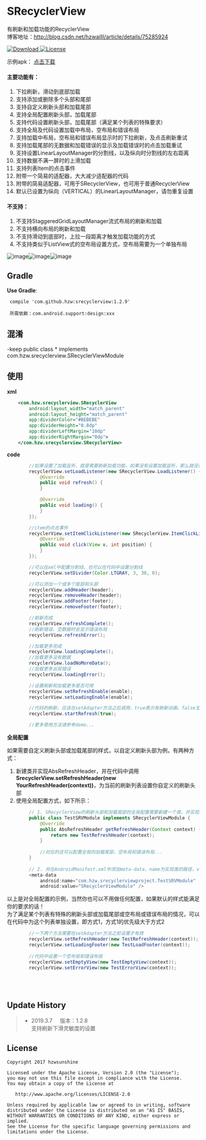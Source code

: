 ﻿# SRecyclerView
有刷新和加载功能的RecyclerView</br>
博客地址：http://blog.csdn.net/hzwailll/article/details/75285924

[ ![Download](https://api.bintray.com/packages/hzwsunshine/maven/srecyclerview/images/download.svg) ](https://bintray.com/hzwsunshine/maven/srecyclerview/_latestVersion)
[![License](https://img.shields.io/badge/License-Apache%202.0-blue.svg)](https://opensource.org/licenses/Apache-2.0)


示例apk： [点击下载](https://raw.githubusercontent.com/HzwSunshine/SRecyclerView/master/app/resource/example.apk)


#### 主要功能有：
1. 下拉刷新，滑动到底部加载
2. 支持添加或删除多个头部和尾部
3. 支持自定义刷新头部和加载尾部
4. 支持全局配置刷新头部，加载尾部
5. 支持代码设置刷新头部，加载尾部（满足某个列表的特殊要求）
6. 支持全局及代码设置加载中布局，空布局和错误布局
6. 支持加载中布局，空布局和错误布局显示时的下拉刷新，及点击刷新重试
7. 支持加载尾部的无数据和加载错误的显示及加载错误时的点击加载重试
8. 支持设置LinearLayoutManager的分割线，以及纵向时分割线的左右距离
9. 支持数据不满一屏时的上滑加载
10. 支持列表Item的点击事件
11. 附带一个简易的适配器，大大减少适配器的代码
12. 附带的简易适配器，可用于SRecyclerView，也可用于普通RecyclerView
13. 默认已设置为纵向（VERTICAL）的LinearLayoutManager，请勿重复设置

#### 不支持：
1. 不支持StaggeredGridLayoutManager流式布局的刷新和加载
2. 不支持横向布局的刷新和加载
3. 不支持滑动到底部时，上拉一段距离才触发加载功能的方式
4. 不支持类似于ListView式的空布局设置方式，空布局需要为一个单独布局


![image](https://github.com/HzwSunshine/SRecyclerView/blob/master/app/resource/srecyclerview.gif)![image](https://github.com/HzwSunshine/SRecyclerView/blob/master/app/resource/refresh.gif)![image](https://github.com/HzwSunshine/SRecyclerView/blob/master/app/resource/loading.gif)


##  Gradle
**Use Gradle**:&nbsp;&nbsp;&nbsp;&nbsp;

     compile 'com.github.hzw:srecyclerview:1.2.9'

     所需依赖：com.android.support:design:xxx


## 混淆
-keep public class * implements com.hzw.srecyclerview.SRecyclerViewModule


## 使用
**xml**

```xml
    <com.hzw.srecyclerview.SRecyclerView
        android:layout_width="match_parent"
        android:layout_height="match_parent"
        app:dividerColor="#BEBEBE"
        app:dividerHeight="0.8dp"
        app:dividerLeftMargin="10dp"
        app:dividerRightMargin="0dp">
    </com.hzw.srecyclerview.SRecyclerView>
```

**code**

```java
        //如果设置了加载监听，就是需要刷新加载功能，如果没有设置加载监听，那么就没有下拉与底部加载
        recyclerView.setLoadListener(new SRecyclerView.LoadListener() {
            @Override
            public void refresh() {
            }

            @Override
            public void loading() {
            }
        });

        //item的点击事件
        recyclerView.setItemClickListener(new SRecyclerView.ItemClickListener() {
            @Override
            public void click(View v, int position) {
            }
        });

        //可以在xml中配置分割线，也可以在代码中设置分割线
        recyclerView.setDivider(Color.LTGRAY, 3, 30, 0);

        //可以添加一个或多个尾部和头部
        recyclerView.addHeader(header);
        recyclerView.removeHeader(header);
        recyclerView.addFooter(footer);
        recyclerView.removeFooter(footer);

        //刷新完成
        recyclerView.refreshComplete();
        //刷新错误，空数据时会显示错误布局
        recyclerView.refreshError();

        //加载更多完成
        recyclerView.loadingComplete();
        //加载更多没有数据
        recyclerView.loadNoMoreData();
        //加载更多出现错误
        recyclerView.loadingError();

        //设置刷新和加载更多是否可用
        recyclerView.setRefreshEnable(enable);
        recyclerView.setLoadingEnable(enable);

        //代码的刷新，应该在setAdapter方法之后调用，true表示有刷新动画，false无动画
        recyclerView.startRefresh(true);

        //更多使用方法请参考demo...
```

**全局配置**

如果需要自定义刷新头部或加载尾部的样式，以自定义刷新头部为例，有两种方式：
1. 新建类并实现AbsRefreshHeader，并在代码中调用**SrecyclerView.setRefreshHeader(new YourRefreshHeader(context))**，为当前的刷新列表设置你自定义的刷新头部
2. 使用全局配置方式，如下所示：

```java     
        // 1. SRecyclerView的刷新头部和加载尾部的全局配置需要新建一个类，并实现SRecyclerViewModule接口
        public class TestSRVModule implements SRecyclerViewModule {
            @Override
            public AbsRefreshHeader getRefreshHeader(Context context) {
                return new TestRefreshHeader(context);
            }
            
            //对应的还可以配置全局的加载尾部，空布局和错误布局...
        }
        
        // 2. 并在AndroidManifest.xml中添加meta-data，name为实现类的路径，value必须为："SRecyclerViewModule"
        <meta-data
            android:name="com.hzw.srecyclerviewproject.TestSRVModule"
            android:value="SRecyclerViewModule" />
```
以上是对全局配置的示例，当然你也可以不用做任何配置，如果默认的样式能满足你的要求的话！<br/>
为了满足某个列表有特殊的刷新头部或加载尾部或空布局或错误布局的情况，可以在代码中为这个列表单独设置，即方式1，方式1的优先级大于方式2 
```java
        //一下两个方法需要在setAdapter方法之前设置才有效
        recyclerView.setRefreshHeader(new TestRefreshHeader(context));
        recyclerView.setLoadingFooter(new TestLoadFooter(context));
        
        //代码中设置一个空布局和错误布局
        recyclerView.setEmptyView(new TestEmptyView(context));
        recyclerView.setErrorView(new TestErrorView(context));
```

<br/><br/>


## Update History

> * 2019.3.7     &nbsp;&nbsp;&nbsp;&nbsp;版本：1.2.8 </br>
支持刷新下滑灵敏度的设置

License
-------

    Copyright 2017 hzwsunshine

    Licensed under the Apache License, Version 2.0 (the "License");
    you may not use this file except in compliance with the License.
    You may obtain a copy of the License at

       http://www.apache.org/licenses/LICENSE-2.0

    Unless required by applicable law or agreed to in writing, software
    distributed under the License is distributed on an "AS IS" BASIS,
    WITHOUT WARRANTIES OR CONDITIONS OF ANY KIND, either express or implied.
    See the License for the specific language governing permissions and
    limitations under the License.

